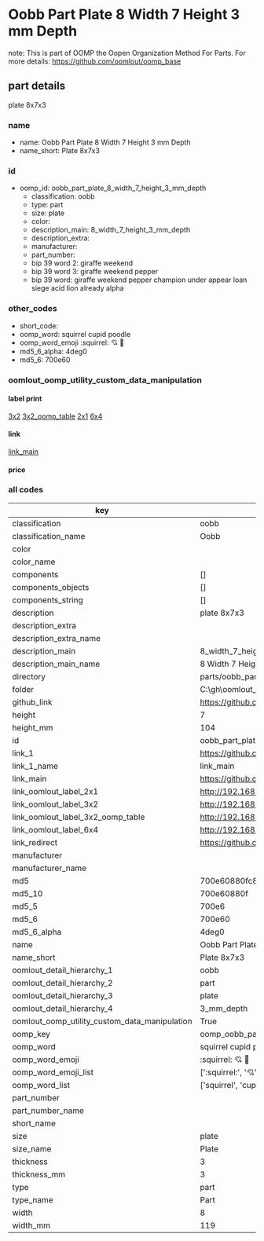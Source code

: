 # Oobb Part Plate 8 Width 7 Height 3 mm Depth  

note: This is part of OOMP the Oopen Organization Method For Parts. For more details: https://github.com/oomlout/oomp_base

##  part details
  



plate 8x7x3



### name
* name: Oobb Part Plate 8 Width 7 Height 3 mm Depth
* name_short: Plate 8x7x3 
### id
* oomp_id: oobb_part_plate_8_width_7_height_3_mm_depth
  * classification: oobb
  * type: part
  * size: plate
  * color: 
  * description_main: 8_width_7_height_3_mm_depth
  * description_extra: 
  * manufacturer: 
  * part_number: 
  * bip 39 word 2: giraffe weekend
  * bip 39 word 3: giraffe weekend pepper
  * bip 39 word: giraffe weekend pepper champion under appear loan siege acid lion already alpha

### other_codes
* short_code: 
* oomp_word: squirrel cupid poodle
* oomp_word_emoji :squirrel: :cupid: :poodle:
* md5_6_alpha: 4deg0
* md5_6: 700e60






### oomlout_oomp_utility_custom_data_manipulation
#### label print
[3x2](http://192.168.1.245:1112/?label=oomp%204deg0)
[3x2_oomp_table](http://192.168.1.108:1112/?label=oomp%204deg0)
[2x1](http://192.168.1.242:1112/?label=oomp%204deg0)
[6x4](http://192.168.1.55:1112/?label=oomp%204deg0)    

#### link

[link_main](https://github.com/oomlout/oomlout_oobb_version_4_generated_parts/tree/main/navigation_oomp/oobb/part/plate/8_width_7_height_3_mm_depth/part)                              

#### price







### all codes 
| key | value |  
| --- | --- |  
| classification | oobb |  
| classification_name | Oobb |  
| color |  |  
| color_name |  |  
| components | [] |  
| components_objects | [] |  
| components_string | [] |  
| description | plate 8x7x3 |  
| description_extra |  |  
| description_extra_name |  |  
| description_main | 8_width_7_height_3_mm_depth |  
| description_main_name | 8 Width 7 Height 3 mm Depth |  
| directory | parts/oobb_part_plate_8_width_7_height_3_mm_depth |  
| folder | C:\gh\oomlout_oobb_version_4_generated_parts\parts\oobb_part_plate_8_width_7_height_3_mm_depth |  
| github_link | https://github.com/oomlout/oomlout_oomp_part_src/tree/main/parts/oobb_part_plate_8_width_7_height_3_mm_depth |  
| height | 7 |  
| height_mm | 104 |  
| id | oobb_part_plate_8_width_7_height_3_mm_depth |  
| link_1 | https://github.com/oomlout/oomlout_oobb_version_4_generated_parts/tree/main/navigation_oomp/oobb/part/plate/8_width_7_height_3_mm_depth/part |  
| link_1_name | link_main |  
| link_main | https://github.com/oomlout/oomlout_oobb_version_4_generated_parts/tree/main/navigation_oomp/oobb/part/plate/8_width_7_height_3_mm_depth/part |  
| link_oomlout_label_2x1 | http://192.168.1.242:1112/?label=oomp%204deg0 |  
| link_oomlout_label_3x2 | http://192.168.1.245:1112/?label=oomp%204deg0 |  
| link_oomlout_label_3x2_oomp_table | http://192.168.1.108:1112/?label=oomp%204deg0 |  
| link_oomlout_label_6x4 | http://192.168.1.55:1112/?label=oomp%204deg0 |  
| link_redirect | https://github.com/oomlout/oomlout_oobb_version_4_generated_parts/tree/main/parts/oobb_plate_08_07_03 |  
| manufacturer |  |  
| manufacturer_name |  |  
| md5 | 700e60880fc810602a76626145fe4311 |  
| md5_10 | 700e60880f |  
| md5_5 | 700e6 |  
| md5_6 | 700e60 |  
| md5_6_alpha | 4deg0 |  
| name | Oobb Part Plate 8 Width 7 Height 3 mm Depth |  
| name_short | Plate 8x7x3  |  
| oomlout_detail_hierarchy_1 | oobb |  
| oomlout_detail_hierarchy_2 | part |  
| oomlout_detail_hierarchy_3 | plate |  
| oomlout_detail_hierarchy_4 | 3_mm_depth |  
| oomlout_oomp_utility_custom_data_manipulation | True |  
| oomp_key | oomp_oobb_part_plate_8_width_7_height_3_mm_depth |  
| oomp_word | squirrel cupid poodle |  
| oomp_word_emoji | :squirrel: :cupid: :poodle: |  
| oomp_word_emoji_list | [':squirrel:', ':cupid:', ':poodle:'] |  
| oomp_word_list | ['squirrel', 'cupid', 'poodle'] |  
| part_number |  |  
| part_number_name |  |  
| short_name |  |  
| size | plate |  
| size_name | Plate |  
| thickness | 3 |  
| thickness_mm | 3 |  
| type | part |  
| type_name | Part |  
| width | 8 |  
| width_mm | 119 |  
